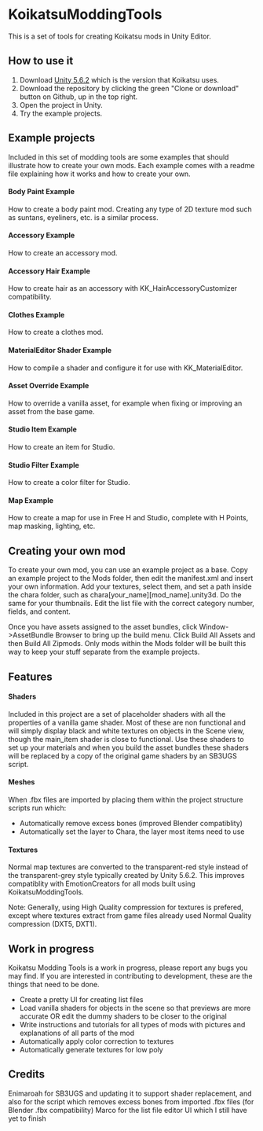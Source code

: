 # KoikatsuModdingTools
This is a set of tools for creating Koikatsu mods in Unity Editor.

## How to use it
1. Download [Unity 5.6.2](https://unity3d.com/get-unity/download/archive) which is the version that Koikatsu uses.
2. Download the repository by clicking the green "Clone or download" button on Github, up in the top right.
3. Open the project in Unity.
4. Try the example projects.

## Example projects
Included in this set of modding tools are some examples that should illustrate how to create your own mods. Each example comes with a readme file explaining how it works and how to create your own.

#### Body Paint Example
How to create a body paint mod. Creating any type of 2D texture mod such as suntans, eyeliners, etc. is a similar process.

#### Accessory Example
How to create an accessory mod.

#### Accessory Hair Example
How to create hair as an accessory with KK_HairAccessoryCustomizer compatibility.

#### Clothes Example
How to create a clothes mod.

#### MaterialEditor Shader Example
How to compile a shader and configure it for use with KK_MaterialEditor.

#### Asset Override Example
How to override a vanilla asset, for example when fixing or improving an asset from the base game.

#### Studio Item Example
How to create an item for Studio.

#### Studio Filter Example
How to create a color filter for Studio.

#### Map Example
How to create a map for use in Free H and Studio, complete with H Points, map masking, lighting, etc.

## Creating your own mod
To create your own mod, you can use an example project as a base. Copy an example project to the Mods folder, then edit the manifest.xml and insert your own information. Add your textures, select them, and set a path inside the chara folder, such as chara\[your_name]\[mod_name].unity3d. Do the same for your thumbnails. Edit the list file with the correct category number, fields, and content.

Once you have assets assigned to the asset bundles, click Window->AssetBundle Browser to bring up the build menu. Click Build All Assets and then Build All Zipmods. Only mods within the Mods folder will be built this way to keep your stuff separate from the example projects.

## Features
#### Shaders
Included in this project are a set of placeholder shaders with all the properties of a vanilla game shader. Most of these are non functional and will simply display black and white textures on objects in the Scene view, though the main_item shader is close to functional. Use these shaders to set up your materials and when you build the asset bundles these shaders will be replaced by a copy of the original game shaders by an SB3UGS script.

#### Meshes
When .fbx files are imported by placing them within the project structure scripts run which:
* Automatically remove excess bones (improved Blender compatiblity)
* Automatically set the layer to Chara, the layer most items need to use

#### Textures
Normal map textures are converted to the transparent-red style instead of the transparent-grey style typically created by Unity 5.6.2. This improves compatiblity with EmotionCreators for all mods built using KoikatsuModdingTools.

Note: Generally, using High Quality compression for textures is prefered, except where textures extract from game files already used Normal Quality compression (DXT5, DXT1).

## Work in progress
Koikatsu Modding Tools is a work in progress, please report any bugs you may find. If you are interested in contributing to development, these are the things that need to be done.

* Create a pretty UI for creating list files
* Load vanilla shaders for objects in the scene so that previews are more accurate OR edit the dummy shaders to be closer to the original
* Write instructions and tutorials for all types of mods with pictures and explanations of all parts of the mod
* Automatically apply color correction to textures
* Automatically generate textures for low poly

## Credits
Enimaroah for SB3UGS and updating it to support shader replacement, and also for the script which removes excess bones from imported .fbx files (for Blender .fbx compatibility)
Marco for the list file editor UI which I still have yet to finish
